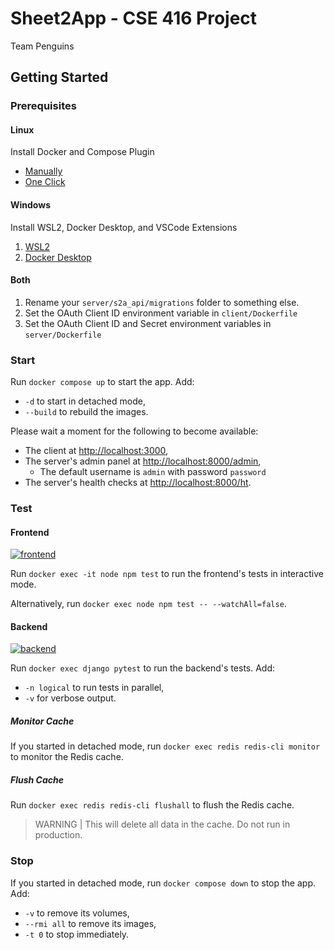 # Sheet2App - CSE 416 Project

Team Penguins

## Getting Started

### Prerequisites

#### Linux

Install Docker and Compose Plugin

* [Manually](https://docs.docker.com/compose/install/linux/#install-using-the-repository)
* [One Click](https://www.docker.com/products/docker-desktop)

#### Windows

Install WSL2, Docker Desktop, and VSCode Extensions

1. [WSL2](https://code.visualstudio.com/docs/remote/wsl-tutorial#_install-visual-studio-code)
2. [Docker Desktop](https://learn.microsoft.com/en-us/windows/wsl/tutorials/wsl-containers)

#### Both

1. Rename your `server/s2a_api/migrations` folder to something else.
2. Set the OAuth Client ID environment variable in `client/Dockerfile`
3. Set the OAuth Client ID and Secret environment variables in `server/Dockerfile`

### Start

Run `docker compose up` to start the app. Add:

* `-d` to start in detached mode,
* `--build` to rebuild the images.

Please wait a moment for the following to become available:

* The client at <http://localhost:3000>,
* The server's admin panel at <http://localhost:8000/admin>,
  * The default username is `admin` with password `password`
* The server's health checks at <http://localhost:8000/ht>.

### Test

#### Frontend

[![frontend](https://github.com/alexanderleong1/Sheet2App/actions/workflows/frontend.yml/badge.svg)](https://github.com/alexanderleong1/Sheet2App/actions/workflows/frontend.yml)

Run `docker exec -it node npm test` to run the frontend's tests in interactive mode.

Alternatively, run `docker exec node npm test -- --watchAll=false`.

#### Backend

[![backend](https://github.com/alexanderleong1/Sheet2App/actions/workflows/backend.yml/badge.svg)](https://github.com/alexanderleong1/Sheet2App/actions/workflows/backend.yml)

Run `docker exec django pytest` to run the backend's tests. Add:

* `-n logical` to run tests in parallel,
* `-v` for verbose output.

##### Monitor Cache

If you started in detached mode, run `docker exec redis redis-cli monitor` to monitor the Redis cache.

##### Flush Cache

Run `docker exec redis redis-cli flushall` to flush the Redis cache.

> WARNING | This will delete all data in the cache. Do not run in production.

### Stop

If you started in detached mode, run `docker compose down` to stop the app. Add:

* `-v` to remove its volumes,
* `--rmi all` to remove its images,
* `-t 0` to stop immediately.
